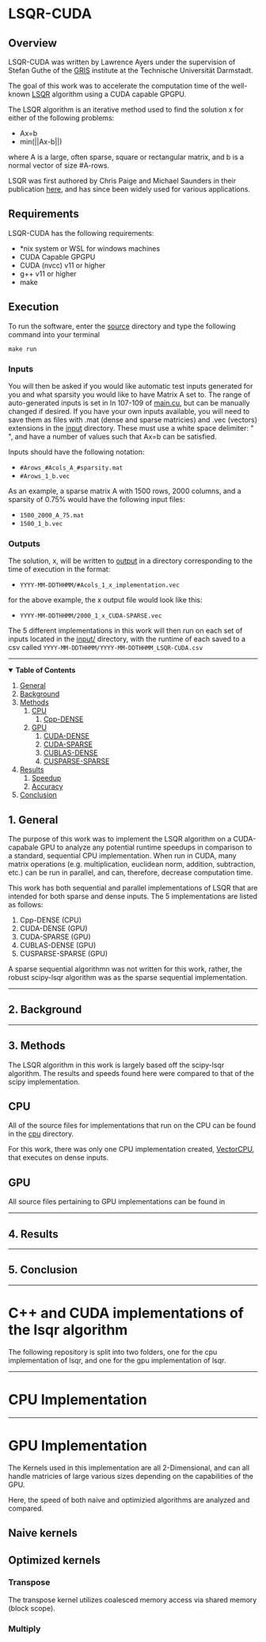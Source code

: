 # LSQR-CUDA
## Overview
LSQR-CUDA was written by Lawrence Ayers under the supervision of Stefan Guthe of the [GRIS](https://www.informatik.tu-darmstadt.de/gris/startseite_1/team/index.de.jsp) institute at the Technische Universität Darmstadt.

The goal of this work was to accelerate the computation time of the well-known [LSQR](https://web.stanford.edu/group/SOL/software/lsqr/) algorithm using a CUDA capable GPGPU.

The LSQR algorithm is an iterative method used to find the solution x for either of the following problems:
* Ax=b
* min(||Ax-b||)

where A is a large, often sparse, square or rectangular matrix, and b is a normal vector of size #A-rows.

LSQR was first authored by Chris Paige and Michael Saunders in their publication [here](https://web.stanford.edu/group/SOL/software/lsqr/lsqr-toms82a.pdf), and has since been widely used for various applications.

## Requirements
LSQR-CUDA has the following requirements:
* *nix system or WSL for windows machines
* CUDA Capable GPGPU
* CUDA (nvcc) v11 or higher 
* g++ v11 or higher
* make

## Execution
To run the software, enter the [source](source/) directory and type the following command into your terminal
```
make run
```
### Inputs
You will then be asked if you would like automatic test inputs generated for you and what sparsity you would like to have Matrix A set to. The range of auto-generated inputs is set in ln 107-109 of [main.cu](source/gpu/main.cu), but can be manually changed if desired. If you have your own inputs available, you will need to save them as files with .mat (dense and sparse matricies) and .vec (vectors) extensions in the [input](input/) directory. These must use a white space delimiter: " ", and have a number of values such that Ax=b can be satisfied.

Inputs should have the following notation:
* ```#Arows_#Acols_A_#sparsity.mat```
* ```#Arows_1_b.vec```

As an example, a sparse matrix A with 1500 rows, 2000 columns, and a sparsity of 0.75% would have the following input files:
* ```1500_2000_A_75.mat```
* ```1500_1_b.vec```

### Outputs
The solution, x, will be written to [output](output/) in a directory corresponding to the time of execution in the format:
* ```YYYY-MM-DDTHHMM/#Acols_1_x_implementation.vec```

for the above example, the x output file would look like this:
* ```YYYY-MM-DDTHHMM/2000_1_x_CUDA-SPARSE.vec```

The 5 different implementations in this work will then run on each set of inputs located in the [input/](source/input/) directory, with the runtime of each saved to a csv called ```YYYY-MM-DDTHHMM/YYYY-MM-DDTHHMM_LSQR-CUDA.csv```
___

<details open>
<summary><b>Table of Contents</b></summary>
<!-- MarkdownTOC -->

1.  [General](#General)
1.  [Background](#Background)
1.  [Methods](#Methods)
    1.  [CPU](#CPU)
        1.  [Cpp-DENSE](CUDA-DENSE)
    1.  [GPU](#GPU)
        1.  [CUDA-DENSE](CUDA-DENSE)
        1.  [CUDA-SPARSE](CUDA-SPARSE)
        1.  [CUBLAS-DENSE](CUBLAS-DENSE)
        1.  [CUSPARSE-SPARSE](CUSPARSE-SPARSE)
1.  [Results](#Results)
    1.   [Speedup](#Speedup)
    1.   [Accuracy](#Accuracy)
1.  [Conclusion](#Conclusion)
<!-- /MarkdownTOC -->
</details>

<a id="General"></a>
## 1. General
The purpose of this work was to implement the LSQR algorithm on a CUDA-capabale GPU to analyze any potential runtime speedups in comparison to a standard, sequential CPU implementation. When run in CUDA, many matrix operations (e.g. multiplication, euclidean norm, addition, subtraction, etc.) can be run in parallel, and can, therefore, decrease computation time.

This work has both sequential and parallel implementations of LSQR that are intended for both sparse and dense inputs. The 5 implementations are listed as follows:

1.  Cpp-DENSE (CPU)
1.  CUDA-DENSE (GPU)
1.  CUDA-SPARSE (GPU)
1.  CUBLAS-DENSE (GPU)
1.  CUSPARSE-SPARSE (GPU)

A sparse sequential algorithmn was not written for this work, rather, the robust scipy-lsqr algorithm was as the sparse sequential implementation.
___
<a id="Background"></a>
## 2. Background
___
<a id="Methods"></a>
## 3. Methods
The LSQR algorithm in this work is largely based off the scipy-lsqr algorithm. The results and speeds found here were compared to that of the scipy implementation. 

## CPU
All of the source files for implementations that run on the CPU can be found in the [cpu](source/cpu) directory. 

For this work, there was only one CPU implementation created, [VectorCPU](source/cpu/Vector.cpp), that executes on dense inputs.

## GPU
All source files pertaining to GPU implementations can be found in
___
<a id="Results"></a>
## 4. Results
___
<a id="Conclusion"></a>
## 5. Conclusion
___

# C++ and CUDA implementations of the lsqr algorithm
The following repository is split into two folders, one for the cpu implementation of lsqr, and one for the gpu implementation of lsqr.
___
# CPU Implementation
___
# GPU Implementation
The Kernels used in this implementation are all 2-Dimensional, and can all handle matricies of large various sizes depending on the capabilities of the GPU.

Here, the speed of both naive and optimizied algorithms are analyzed and compared. 

## Naive kernels


## Optimized kernels

### Transpose
The transpose kernel utilizes coalesced memory access via shared memory (block scope).

### Multiply